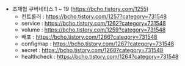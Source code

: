 * 조재협 쿠버네티스 1 ~ 19 (https://bcho.tistory.com/1255)
  * 컨트롤러 : https://bcho.tistory.com/1257?category=731548
  * service : https://bcho.tistory.com/1262?category=731548
  * volume : https://bcho.tistory.com/1259?category=731548
  * 배포 : https://bcho.tistory.com/1266?category=731548
  * configmap : https://bcho.tistory.com/1267?category=731548
  * secret : https://bcho.tistory.com/1268?category=731548
  * healthcheck : https://bcho.tistory.com/1264?category=731548
